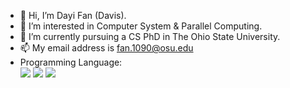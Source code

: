 - 👋 Hi, I’m Dayi Fan (Davis).
- 👀 I’m interested in Computer System & Parallel Computing.
- 🌱 I’m currently pursuing a CS PhD in The Ohio State University.
- 📫 My email address is fan.1090@osu.edu
- Programming Language:  
![](https://img.shields.io/badge/Cuda-important) ![](https://img.shields.io/badge/-C%2B%2B-red) ![](https://img.shields.io/badge/Python-blue)

<!---
Davis-Fan/Davis-Fan is a ✨ special ✨ repository because its `README.md` (this file) appears on your GitHub profile.
You can click the Preview link to take a look at your changes.
--->

